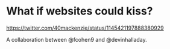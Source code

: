 # What if websites could kiss?
https://twitter.com/40mackenzie/status/1145421197888380929

A collaboration between @fcohen9 and @devinhalladay.